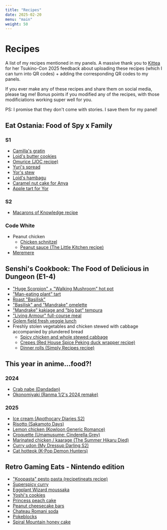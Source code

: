 ```yaml
---
title: "Recipes"
date: 2025-02-20
menu: "main"
weight: 50
---
```


# Recipes

A list of my recipes mentioned in my panels. A massive thank you to [Kittea](https://bsky.app/profile/kittea.bsky.social) for her Tsukino-Con 2025 feedback about uploading these recipes (which I can turn into QR codes) + adding the corresponding QR codes to my panels.

If you ever make any of these recipes and share them on social media, please tag me! Bonus points if you modified any of the recipes, with those modificiations working super well for you. 

PS: I promise that they don't come with stories. I save them for my panel!

## Eat Ostania: Food of Spy x Family 

### S1
* [Camilla's gratin](gratin)
* [Loid's butter cookies](https://old.reddit.com/r/SpyxFamily/comments/1f7frhn/i_made_the_cookies_from_s1e3/ll7exy6/?context=1)
* [Omurice (JOC recipe)](https://www.justonecookbook.com/omurice-japanese-omelette-rice/)
* [Yuri's spread](yuris-spread)
* [Yor's stew](yors-stew)
* [Loid's hambagu](hambagu)
* [Caramel nut cake for Anya](nut-cake)
* [Apple tart for Yor](apple-tart)

### S2
* [Macarons of Knowledge recipe](macarons-of-knowledge)

### Code White
* Peanut chicken
    * [Chicken schnitzel](peanut-chicken-schnitzel)
    * [Peanut sauce (The Little Kitchen recipe)](https://www.thelittlekitchen.net/peanut-sauce/)
* [Meremere](meremere)

## Senshi's Cookbook: The Food of Delicious in Dungeon (E1-4)

* ["Huge Scorpion" + "Walking Mushroom" hot pot](scorpion-mushroom-hot-pot)
* ["Man-eating plant" tart](man-eating-plant-tart)
* [Roast "Basilisk"](roast-basilisk)
* ["Basilisk" and "Mandrake" omelette](mandrake-basilisk-omelette)
* ["Mandrake" kakiage and "big bat" tempura](mandrake-kakiage-bat-tempura)
* ["Living Armour" full-course meal](living-armour-meal)
* [Golem field fresh veggie lunch](golem-lunch)
* Freshly stolen vegetables and chicken stewed with cabbage accompanied by plundered bread
    * [Spicy chicken and whole stewed cabbage](spicy-chicken-and-whole-stewed-cabbage)
    * [Crepes (Red House Spice Peking duck wrapper recipe)](https://redhousespice.com/easy-chinese-tortilla/)
    * [Dinner rolls (Simply Recipes recipe)](https://www.simplyrecipes.com/quick-dinner-rolls-recipe-6744225)

## This year in anime...food?!

### 2024
* [Crab nabe (Dandadan)](crab-nabe)
* [Okonomiyaki (Ranma 1/2's 2024 remake)](okonomiyaki)

### 2025
* [Ice cream (Apothocary Diaries S2)](maomao-ice-cream)
* [Risotto (Sakamoto Days)](sakamoto-days-risotto)
* [Lemon chicken (Kowloon Generic Romance)](lemon-chicken)
* [Croquette (Umamusume: Cinderella Grey)](croquette)
* [Marinated chicken / kaarage (The Summer Hikaru Died)](marinated-chicken-karaage)
* [Curry udon (My Dressup Darling S2)](curry-udon)
* [Cat hotteok (K-Pop Demon Hunters)](hotteok)

## Retro Gaming Eats - Nintendo edition

* ["Koopasta" pesto pasta (recipetineats recipe)](https://www.recipetineats.com/pesto-pasta/)
* [Superspicy curry](superspicy-curry)
* [Eggplant Wizard moussaka](moussaka)
* [Yoshi's cookies](yoshis-cookies)
* [Princess peach cake](princess-peach-cake)
* [Peanut cheesecake bars](peanut-cheese-bars)
* [Chateau Romani soda](chateau-romani-soda)
* [Pokeblocks](pokeblocks) 
* [Spiral Mountain honey cake](spiral-mountain-cake)